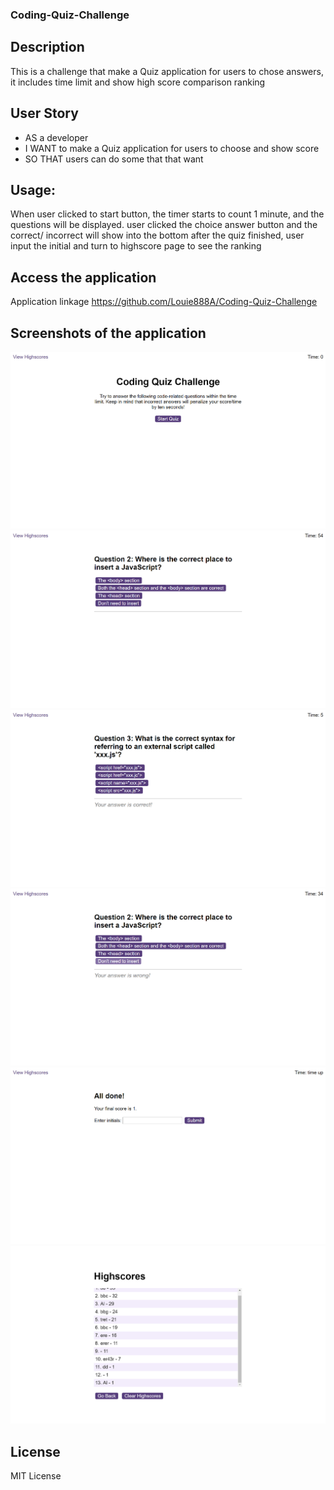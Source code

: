 ### Coding-Quiz-Challenge

## Description
This is a challenge that make a Quiz application for users to chose answers, it includes time limit and show high score comparison ranking

## User Story
- AS a developer
- I WANT to make a Quiz application for users to choose and show score
- SO THAT users can do some that that want

## Usage:
When user clicked to start button,
the timer starts to count 1 minute, and the questions will be displayed.
user clicked the choice answer button and the correct/ incorrect will show into the bottom
after the quiz finished, user input the initial and turn to highscore page to see the ranking

## Access the application
Application linkage
https://github.com/Louie888A/Coding-Quiz-Challenge

## Screenshots of the application
![Alt Quiz page](<assets/screenshot/quiz page.png>)
![Alt Start](<assets/screenshot/quiz start.png>)
![Alt Correct](<assets/screenshot/correct answer.png>)
![Alt Wrong](<assets/screenshot/wrong answer.png>)
![Alt Finish](<assets/screenshot/finished screen.png>)
![Alt High Score Page](assets/screenshot/highscore.png)

## License 
MIT License